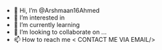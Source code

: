 - 👋 Hi, I’m @Arshmaan16Ahmed
- 👀 I’m interested in <PROGRAMMING/>
- 🌱 I’m currently learning <WEB DEVELOPMENT/>
- 💞️ I’m looking to collaborate on ...
- 📫 How to reach me < CONTACT ME VIA EMAIL/>

<!---
Arshmaan16Ahmed/Arshmaan16Ahmed is a ✨ special ✨ repository because its `README.md` (this file) appears on your GitHub profile.
You can click the Preview link to take a look at your changes.
--->
